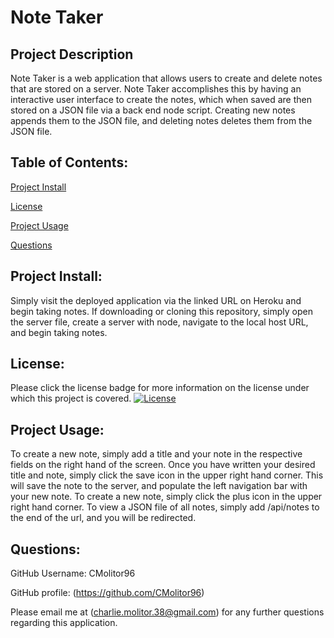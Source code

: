 # **Note Taker**

## Project Description
Note Taker is a web application that allows users to create and delete notes that are stored on a server. Note Taker accomplishes this by having an interactive user interface to create the notes, which when saved are then stored on a JSON file via a back end node script. Creating new notes appends them to the JSON file, and deleting notes deletes them from the JSON file. 

## Table of Contents:
[Project Install](#project-install)

[License](#license)

[Project Usage](#project-usage)


[Questions](#questions)

## Project Install:
Simply visit the deployed application via the linked URL on Heroku and begin taking notes. If downloading or cloning this repository, simply open the server file, create a server with node, navigate to the local host URL, and begin taking notes.


## License:
Please click the license badge for more information on the license under which this project is covered.
[![License](https://img.shields.io/badge/License-Apache_2.0-blue.svg)](https://opensource.org/licenses/Apache-2.0)
## Project Usage:
To create a new note, simply add a title and your note in the respective fields on the right hand of the screen. Once you have written your desired title and note, simply click the save icon in the upper right hand corner. This will save the note to the server, and populate the left navigation bar with your new note. To create a new note, simply click the plus icon in the upper right hand corner. To view a JSON file of all notes, simply add /api/notes to the end of the url, and you will be redirected.

## Questions:
GitHub Username: CMolitor96

GitHub profile: (https://github.com/CMolitor96)

Please email me at (charlie.molitor.38@gmail.com) for any further questions regarding this application.